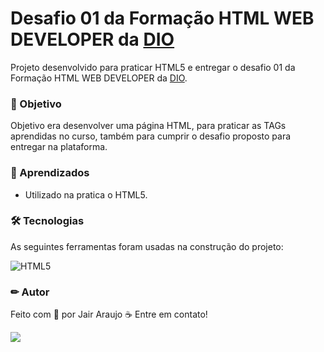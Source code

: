 # Desafio 01 da Formação HTML WEB DEVELOPER da [DIO](https://web.dio.me/track/formacao-html-web-developer)

Projeto desenvolvido para praticar HTML5 e entregar o desafio 01 da Formação HTML WEB DEVELOPER da [DIO](https://web.dio.me).

### 🏁 Objetivo

Objetivo era desenvolver uma página HTML, para praticar as TAGs aprendidas no curso, também para cumprir o desafio proposto para entregar na plataforma.


### 📕 Aprendizados

- Utilizado na pratica o HTML5.


### 🛠 Tecnologias

As seguintes ferramentas foram usadas na construção do projeto:

![HTML5](https://img.shields.io/badge/html5-%23E34F26.svg?style=for-the-badge&logo=html5&logoColor=white)

### ✏ Autor

Feito com 💜 por Jair Araujo ☕ Entre em contato!

[<img src="https://img.shields.io/badge/linkedin-%230077B5.svg?&style=for-the-badge&logo=linkedin&logoColor=white" />](https://www.linkedin.com/in/jairaraujo/)
